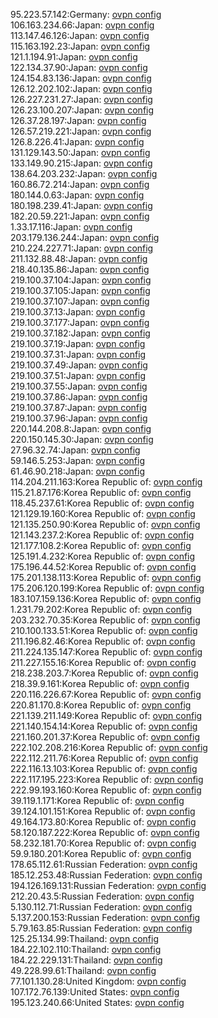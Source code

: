 95.223.57.142:Germany: [ovpn config](vpn/95_223_57_142.ovpn)  
106.163.234.66:Japan: [ovpn config](vpn/106_163_234_66.ovpn)  
113.147.46.126:Japan: [ovpn config](vpn/113_147_46_126.ovpn)  
115.163.192.23:Japan: [ovpn config](vpn/115_163_192_23.ovpn)  
121.1.194.91:Japan: [ovpn config](vpn/121_1_194_91.ovpn)  
122.134.37.90:Japan: [ovpn config](vpn/122_134_37_90.ovpn)  
124.154.83.136:Japan: [ovpn config](vpn/124_154_83_136.ovpn)  
126.12.202.102:Japan: [ovpn config](vpn/126_12_202_102.ovpn)  
126.227.231.27:Japan: [ovpn config](vpn/126_227_231_27.ovpn)  
126.23.100.207:Japan: [ovpn config](vpn/126_23_100_207.ovpn)  
126.37.28.197:Japan: [ovpn config](vpn/126_37_28_197.ovpn)  
126.57.219.221:Japan: [ovpn config](vpn/126_57_219_221.ovpn)  
126.8.226.41:Japan: [ovpn config](vpn/126_8_226_41.ovpn)  
131.129.143.50:Japan: [ovpn config](vpn/131_129_143_50.ovpn)  
133.149.90.215:Japan: [ovpn config](vpn/133_149_90_215.ovpn)  
138.64.203.232:Japan: [ovpn config](vpn/138_64_203_232.ovpn)  
160.86.72.214:Japan: [ovpn config](vpn/160_86_72_214.ovpn)  
180.144.0.63:Japan: [ovpn config](vpn/180_144_0_63.ovpn)  
180.198.239.41:Japan: [ovpn config](vpn/180_198_239_41.ovpn)  
182.20.59.221:Japan: [ovpn config](vpn/182_20_59_221.ovpn)  
1.33.17.116:Japan: [ovpn config](vpn/1_33_17_116.ovpn)  
203.179.136.244:Japan: [ovpn config](vpn/203_179_136_244.ovpn)  
210.224.227.71:Japan: [ovpn config](vpn/210_224_227_71.ovpn)  
211.132.88.48:Japan: [ovpn config](vpn/211_132_88_48.ovpn)  
218.40.135.86:Japan: [ovpn config](vpn/218_40_135_86.ovpn)  
219.100.37.104:Japan: [ovpn config](vpn/219_100_37_104.ovpn)  
219.100.37.105:Japan: [ovpn config](vpn/219_100_37_105.ovpn)  
219.100.37.107:Japan: [ovpn config](vpn/219_100_37_107.ovpn)  
219.100.37.13:Japan: [ovpn config](vpn/219_100_37_13.ovpn)  
219.100.37.177:Japan: [ovpn config](vpn/219_100_37_177.ovpn)  
219.100.37.182:Japan: [ovpn config](vpn/219_100_37_182.ovpn)  
219.100.37.19:Japan: [ovpn config](vpn/219_100_37_19.ovpn)  
219.100.37.31:Japan: [ovpn config](vpn/219_100_37_31.ovpn)  
219.100.37.49:Japan: [ovpn config](vpn/219_100_37_49.ovpn)  
219.100.37.51:Japan: [ovpn config](vpn/219_100_37_51.ovpn)  
219.100.37.55:Japan: [ovpn config](vpn/219_100_37_55.ovpn)  
219.100.37.86:Japan: [ovpn config](vpn/219_100_37_86.ovpn)  
219.100.37.87:Japan: [ovpn config](vpn/219_100_37_87.ovpn)  
219.100.37.96:Japan: [ovpn config](vpn/219_100_37_96.ovpn)  
220.144.208.8:Japan: [ovpn config](vpn/220_144_208_8.ovpn)  
220.150.145.30:Japan: [ovpn config](vpn/220_150_145_30.ovpn)  
27.96.32.74:Japan: [ovpn config](vpn/27_96_32_74.ovpn)  
59.146.5.253:Japan: [ovpn config](vpn/59_146_5_253.ovpn)  
61.46.90.218:Japan: [ovpn config](vpn/61_46_90_218.ovpn)  
114.204.211.163:Korea Republic of: [ovpn config](vpn/114_204_211_163.ovpn)  
115.21.87.176:Korea Republic of: [ovpn config](vpn/115_21_87_176.ovpn)  
118.45.237.61:Korea Republic of: [ovpn config](vpn/118_45_237_61.ovpn)  
121.129.19.160:Korea Republic of: [ovpn config](vpn/121_129_19_160.ovpn)  
121.135.250.90:Korea Republic of: [ovpn config](vpn/121_135_250_90.ovpn)  
121.143.237.2:Korea Republic of: [ovpn config](vpn/121_143_237_2.ovpn)  
121.177.108.2:Korea Republic of: [ovpn config](vpn/121_177_108_2.ovpn)  
125.191.4.232:Korea Republic of: [ovpn config](vpn/125_191_4_232.ovpn)  
175.196.44.52:Korea Republic of: [ovpn config](vpn/175_196_44_52.ovpn)  
175.201.138.113:Korea Republic of: [ovpn config](vpn/175_201_138_113.ovpn)  
175.206.120.199:Korea Republic of: [ovpn config](vpn/175_206_120_199.ovpn)  
183.107.159.136:Korea Republic of: [ovpn config](vpn/183_107_159_136.ovpn)  
1.231.79.202:Korea Republic of: [ovpn config](vpn/1_231_79_202.ovpn)  
203.232.70.35:Korea Republic of: [ovpn config](vpn/203_232_70_35.ovpn)  
210.100.133.51:Korea Republic of: [ovpn config](vpn/210_100_133_51.ovpn)  
211.196.82.46:Korea Republic of: [ovpn config](vpn/211_196_82_46.ovpn)  
211.224.135.147:Korea Republic of: [ovpn config](vpn/211_224_135_147.ovpn)  
211.227.155.16:Korea Republic of: [ovpn config](vpn/211_227_155_16.ovpn)  
218.238.203.7:Korea Republic of: [ovpn config](vpn/218_238_203_7.ovpn)  
218.39.9.161:Korea Republic of: [ovpn config](vpn/218_39_9_161.ovpn)  
220.116.226.67:Korea Republic of: [ovpn config](vpn/220_116_226_67.ovpn)  
220.81.170.8:Korea Republic of: [ovpn config](vpn/220_81_170_8.ovpn)  
221.139.211.149:Korea Republic of: [ovpn config](vpn/221_139_211_149.ovpn)  
221.140.154.14:Korea Republic of: [ovpn config](vpn/221_140_154_14.ovpn)  
221.160.201.37:Korea Republic of: [ovpn config](vpn/221_160_201_37.ovpn)  
222.102.208.216:Korea Republic of: [ovpn config](vpn/222_102_208_216.ovpn)  
222.112.211.76:Korea Republic of: [ovpn config](vpn/222_112_211_76.ovpn)  
222.116.13.103:Korea Republic of: [ovpn config](vpn/222_116_13_103.ovpn)  
222.117.195.223:Korea Republic of: [ovpn config](vpn/222_117_195_223.ovpn)  
222.99.193.160:Korea Republic of: [ovpn config](vpn/222_99_193_160.ovpn)  
39.119.1.171:Korea Republic of: [ovpn config](vpn/39_119_1_171.ovpn)  
39.124.101.151:Korea Republic of: [ovpn config](vpn/39_124_101_151.ovpn)  
49.164.173.80:Korea Republic of: [ovpn config](vpn/49_164_173_80.ovpn)  
58.120.187.222:Korea Republic of: [ovpn config](vpn/58_120_187_222.ovpn)  
58.232.181.70:Korea Republic of: [ovpn config](vpn/58_232_181_70.ovpn)  
59.9.180.201:Korea Republic of: [ovpn config](vpn/59_9_180_201.ovpn)  
178.65.112.61:Russian Federation: [ovpn config](vpn/178_65_112_61.ovpn)  
185.12.253.48:Russian Federation: [ovpn config](vpn/185_12_253_48.ovpn)  
194.126.169.131:Russian Federation: [ovpn config](vpn/194_126_169_131.ovpn)  
212.20.43.5:Russian Federation: [ovpn config](vpn/212_20_43_5.ovpn)  
5.130.112.71:Russian Federation: [ovpn config](vpn/5_130_112_71.ovpn)  
5.137.200.153:Russian Federation: [ovpn config](vpn/5_137_200_153.ovpn)  
5.79.163.85:Russian Federation: [ovpn config](vpn/5_79_163_85.ovpn)  
125.25.134.99:Thailand: [ovpn config](vpn/125_25_134_99.ovpn)  
184.22.102.110:Thailand: [ovpn config](vpn/184_22_102_110.ovpn)  
184.22.229.131:Thailand: [ovpn config](vpn/184_22_229_131.ovpn)  
49.228.99.61:Thailand: [ovpn config](vpn/49_228_99_61.ovpn)  
77.101.130.28:United Kingdom: [ovpn config](vpn/77_101_130_28.ovpn)  
107.172.76.139:United States: [ovpn config](vpn/107_172_76_139.ovpn)  
195.123.240.66:United States: [ovpn config](vpn/195_123_240_66.ovpn)  
